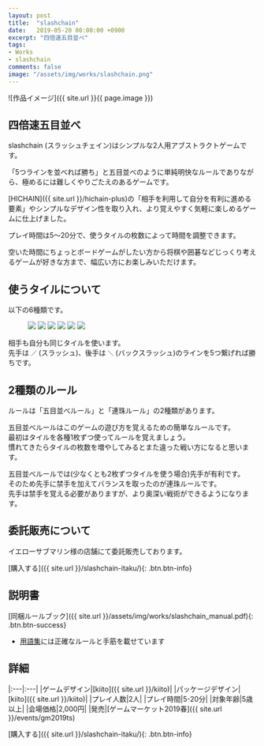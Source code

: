 ```yaml
---
layout: post
title:  "slashchain"
date:   2019-05-20 00:00:00 +0900
excerpt: "四倍速五目並べ"
tags:
- Works
- slashchain
comments: false
image: "/assets/img/works/slashchain.png"
---
```


![作品イメージ]({{ site.url }}{{ page.image }})

## 四倍速五目並べ

slashchain (スラッシュチェイン)はシンプルな2人用アブストラクトゲームです。

「5つラインを並べれば勝ち」と五目並べのように単純明快なルールでありながら、極めるには難しくやりごたえのあるゲームです。

[HICHAIN]({{ site.url }}/hichain-plus)の「相手を利用して自分を有利に進める要素」やシンプルなデザイン性を取り入れ、より覚えやすく気軽に楽しめるゲームに仕上げました。

プレイ時間は5〜20分で、使うタイルの枚数によって時間を調整できます。

空いた時間にちょっとボードゲームがしたい方から将棋や囲碁などじっくり考えるゲームが好きな方まで、幅広い方にお楽しみいただけます。

## 使うタイルについて

以下の6種類です。

<figure class="third">
	<img src="{{ site.url }}/assets/img/works/slashchain_square.png" class="img-border">
	<img src="{{ site.url }}/assets/img/works/slashchain_arrow.png" class="img-border">
	<img src="{{ site.url }}/assets/img/works/slashchain_pin.png" class="img-border">
	<img src="{{ site.url }}/assets/img/works/slashchain_power.png" class="img-border">
	<img src="{{ site.url }}/assets/img/works/slashchain_cross.png" class="img-border">
	<img src="{{ site.url }}/assets/img/works/slashchain_parallel.png" class="img-border">
</figure>

相手も自分も同じタイルを使います。  
先手は `／` (スラッシュ)、後手は `＼` (バックスラッシュ)のラインを5つ繋げれば勝ちです。

## 2種類のルール

ルールは「五目並べルール」と「連珠ルール」の2種類があります。

五目並べルールはこのゲームの遊び方を覚えるための簡単なルールです。  
最初はタイルを各種1枚ずつ使ってルールを覚えましょう。  
慣れてきたらタイルの枚数を増やしてみるとまた違った戦い方になると思います。

五目並べルールでは(少なくとも2枚ずつタイルを使う場合)先手が有利です。  
そのため先手に禁手を加えてバランスを取ったのが連珠ルールです。  
先手は禁手を覚える必要がありますが、より奥深い戦術ができるようになります。

## 委託販売について

イエローサブマリン様の店舗にて委託販売しております。

[購入する]({{ site.url }}/slashchain-itaku/){: .btn.btn-info}

<!-- ## 対局イメージ

![対局イメージ]({{ site.url }}/assets/img/works/hichain-plus_board.png) -->

## 説明書

[同梱ルールブック]({{ site.url }}/assets/img/works/slashchain_manual.pdf){: .btn.btn-success}

- [用語集](https://scrapbox.io/slashchain)には正確なルールと手筋を載せています

## 詳細

|:---|:---|
|ゲームデザイン|[kiito]({{ site.url }}/kiito)|
|パッケージデザイン|[kiito]({{ site.url }}/kiito)|
|プレイ人数|2人|
|プレイ時間|5-20分|
|対象年齢|5歳以上|
|会場価格|2,000円|
|発売|[ゲームマーケット2019春]({{ site.url }}/events/gm2019ts)

[購入する]({{ site.url }}/slashchain-itaku/){: .btn.btn-info}